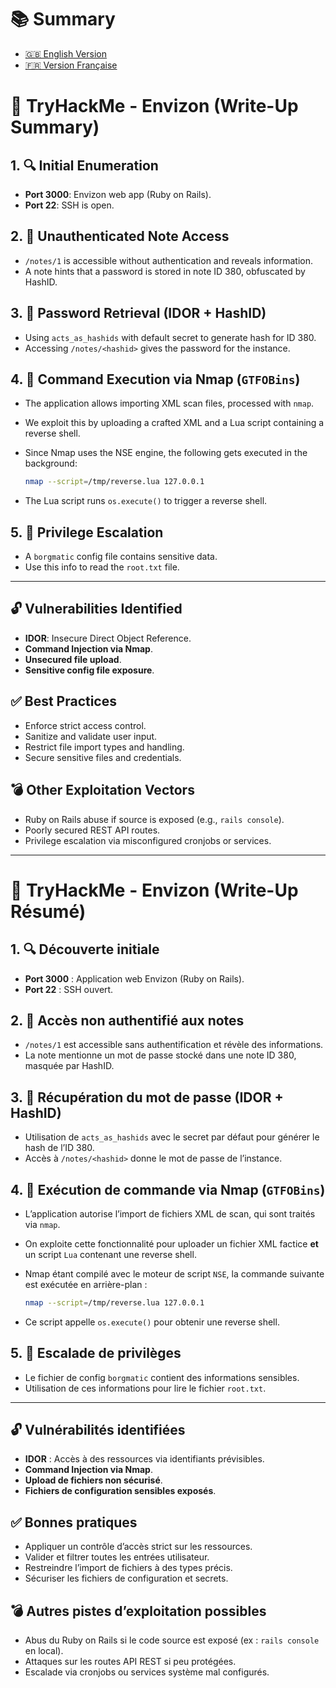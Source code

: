 # 📚 Summary

- [🇬🇧 English Version](#-tryhackme---envizon-write-up-summary)
- [🇫🇷 Version Française](#-tryhackme---envizon-write-up-résumé)

# 🧪 TryHackMe - Envizon (Write-Up Summary)

## 1. 🔍 Initial Enumeration

- **Port 3000**: Envizon web app (Ruby on Rails).
- **Port 22**: SSH is open.

## 2. 📄 Unauthenticated Note Access

- `/notes/1` is accessible without authentication and reveals information.
- A note hints that a password is stored in note ID 380, obfuscated by HashID.

## 3. 🔐 Password Retrieval (IDOR + HashID)

- Using `acts_as_hashids` with default secret to generate hash for ID 380.
- Accessing `/notes/<hashid>` gives the password for the instance.

## 4. 🧨 Command Execution via Nmap (`GTFOBins`)

- The application allows importing XML scan files, processed with `nmap`.
- We exploit this by uploading a crafted XML and a Lua script containing a reverse shell.
- Since Nmap uses the NSE engine, the following gets executed in the background:

  ```bash
  nmap --script=/tmp/reverse.lua 127.0.0.1
  ```

- The Lua script runs `os.execute()` to trigger a reverse shell.

## 5. 📂 Privilege Escalation

- A `borgmatic` config file contains sensitive data.
- Use this info to read the `root.txt` file.

---

## 🔓 Vulnerabilities Identified

- **IDOR**: Insecure Direct Object Reference.
- **Command Injection via Nmap**.
- **Unsecured file upload**.
- **Sensitive config file exposure**.

## ✅ Best Practices

- Enforce strict access control.
- Sanitize and validate user input.
- Restrict file import types and handling.
- Secure sensitive files and credentials.

## 💣 Other Exploitation Vectors

- Ruby on Rails abuse if source is exposed (e.g., `rails console`).
- Poorly secured REST API routes.
- Privilege escalation via misconfigured cronjobs or services.

---

# 🧪 TryHackMe - Envizon (Write-Up Résumé)

## 1. 🔍 Découverte initiale

- **Port 3000** : Application web Envizon (Ruby on Rails).
- **Port 22** : SSH ouvert.

## 2. 📄 Accès non authentifié aux notes

- `/notes/1` est accessible sans authentification et révèle des informations.
- La note mentionne un mot de passe stocké dans une note ID 380, masquée par HashID.

## 3. 🔐 Récupération du mot de passe (IDOR + HashID)

- Utilisation de `acts_as_hashids` avec le secret par défaut pour générer le hash de l’ID 380.
- Accès à `/notes/<hashid>` donne le mot de passe de l’instance.

## 4. 🧨 Exécution de commande via Nmap (`GTFOBins`)

- L’application autorise l’import de fichiers XML de scan, qui sont traités via `nmap`.
- On exploite cette fonctionnalité pour uploader un fichier XML factice **et** un script `Lua` contenant une reverse shell.
- Nmap étant compilé avec le moteur de script `NSE`, la commande suivante est exécutée en arrière-plan :
  
  ```bash
  nmap --script=/tmp/reverse.lua 127.0.0.1
  ```

- Ce script appelle `os.execute()` pour obtenir une reverse shell.

## 5. 📂 Escalade de privilèges

- Le fichier de config `borgmatic` contient des informations sensibles.
- Utilisation de ces informations pour lire le fichier `root.txt`.

---

## 🔓 Vulnérabilités identifiées

- **IDOR** : Accès à des ressources via identifiants prévisibles.
- **Command Injection via Nmap**.
- **Upload de fichiers non sécurisé**.
- **Fichiers de configuration sensibles exposés**.

## ✅ Bonnes pratiques

- Appliquer un contrôle d’accès strict sur les ressources.
- Valider et filtrer toutes les entrées utilisateur.
- Restreindre l’import de fichiers à des types précis.
- Sécuriser les fichiers de configuration et secrets.

## 💣 Autres pistes d’exploitation possibles

- Abus du Ruby on Rails si le code source est exposé (ex : `rails console` en local).
- Attaques sur les routes API REST si peu protégées.
- Escalade via cronjobs ou services système mal configurés.
